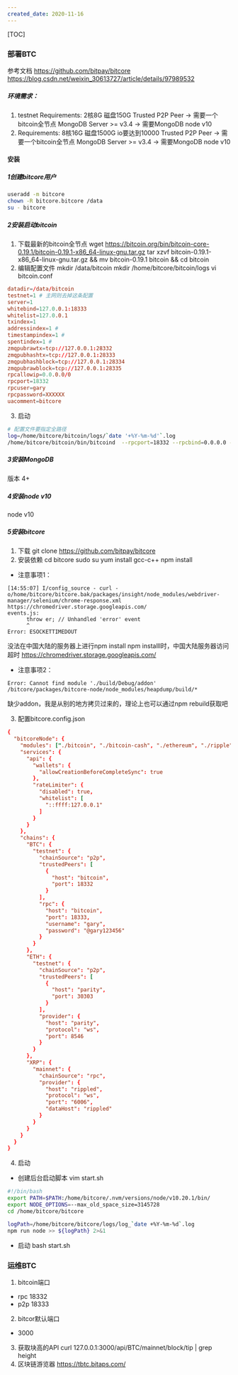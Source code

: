 ```yaml
---
created_date: 2020-11-16
---
```


[TOC]

### 部署BTC
参考文档
https://github.com/bitpay/bitcore
https://blog.csdn.net/weixin_30613727/article/details/97989532

##### 环境需求：
1. testnet Requirements:
2核8G
磁盘150G
Trusted P2P Peer          ->  需要一个bitcoin全节点
MongoDB Server >= v3.4		->  需要MongoDB
node  v10
2. Requirements:
8核16G
磁盘1500G
io要达到10000
Trusted P2P Peer          ->  需要一个bitcoin全节点
MongoDB Server >= v3.4		->  需要MongoDB
node  v10
#### 安装
##### 1创建bitcore用户
```bash
useradd -m bitcore
chown -R bitcore.bitcore /data
su - bitcore
```
##### 2安装启动bitcoin
1. 下载最新的bitcoin全节点
    wget https://bitcoin.org/bin/bitcoin-core-0.19.1/bitcoin-0.19.1-x86_64-linux-gnu.tar.gz
    tar xzvf bitcoin-0.19.1-x86_64-linux-gnu.tar.gz && mv bitcoin-0.19.1 bitcoin && cd bitcoin
2. 编辑配置文件
mkdir /data/bitcoin
mkdir /home/bitcore/bitcoin/logs
vi bitcoin.conf
```conf
datadir=/data/bitcoin
testnet=1 # 主网则去掉这条配置
server=1
whitebind=127.0.0.1:18333
whitelist=127.0.0.1
txindex=1
addressindex=1 # 
timestampindex=1 # 
spentindex=1 #
zmqpubrawtx=tcp://127.0.0.1:28332
zmqpubhashtx=tcp://127.0.0.1:28333
zmqpubhashblock=tcp://127.0.0.1:28334
zmqpubrawblock=tcp://127.0.0.1:28335
rpcallowip=0.0.0.0/0
rpcport=18332
rpcuser=gary
rpcpassword=XXXXXX
uacomment=bitcore
```
3. 启动
```bash
# 配置文件要指定全路径
log=/home/bitcore/bitcoin/logs/`date '+%Y-%m-%d'`.log
/home/bitcore/bitcoin/bin/bitcoind  --rpcport=18332 --rpcbind=0.0.0.0 -conf=/home/bitcore/bitcoin/bitcoin.conf >> $log
```
##### 3安装MongoDB
版本 4+
##### 4安装node v10
node  v10
##### 5安装bitcore
1. 下载
git clone https://github.com/bitpay/bitcore
2. 安装依赖
cd bitcore
sudo su yum install gcc-c++ 
npm install
- 注意事项1：
```log
[14:55:07] I/config_source - curl -o/home/bitcore/bitcore.bak/packages/insight/node_modules/webdriver-manager/selenium/chrome-response.xml https://chromedriver.storage.googleapis.com/
events.js:
      throw er; // Unhandled 'error' event
      ^
Error: ESOCKETTIMEDOUT
```
没法在中国大陆的服务器上进行npm install
npm installl时，中国大陆服务器访问超时 https://chromedriver.storage.googleapis.com/

- 注意事项2：
```log
Error: Cannot find module './build/Debug/addon'
/bitcore/packages/bitcore-node/node_modules/heapdump/build/*
```
缺少addon，我是从别的地方拷贝过来的，理论上也可以通过npm rebuild获取吧

3. 配置bitcore.config.json
```conf
{
  "bitcoreNode": {
    "modules": ["./bitcoin", "./bitcoin-cash", "./ethereum", "./ripple"],
    "services": {
      "api": {
        "wallets": {
          "allowCreationBeforeCompleteSync": true
        },
        "rateLimiter": {
          "disabled": true,
          "whitelist": [
            "::ffff:127.0.0.1"
          ]
        }
      }
    },
    "chains": {
      "BTC": {
        "testnet": {
          "chainSource": "p2p",
          "trustedPeers": [
            { 
              "host": "bitcoin",
              "port": 18332
            }
          ],
          "rpc": {
            "host": "bitcoin",
            "port": 18333,
            "username": "gary",
            "password": "@gary123456"
          }
        }
      },
      "ETH": {
        "testnet": {
          "chainSource": "p2p",
          "trustedPeers": [
            {
              "host": "parity",
              "port": 30303
            }
          ],
          "provider": {
            "host": "parity",
            "protocol": "ws",
            "port": 8546
          }
        }
      },
      "XRP": {
        "mainnet": {
          "chainSource": "rpc",
          "provider": {
            "host": "rippled",
            "protocol": "ws",
            "port": "6006",
            "dataHost": "rippled"
          }
        }
      }
    }
  }
}
```
4. 启动
- 创建后台启动脚本 vim start.sh
```bash
#!/bin/bash
export PATH=$PATH:/home/bitcore/.nvm/versions/node/v10.20.1/bin/
export NODE_OPTIONS=--max_old_space_size=3145728
cd /home/bitcore/bitcore

logPath=/home/bitcore/bitcore/logs/log_`date +%Y-%m-%d`.log
npm run node >> ${logPath} 2>&1
```
- 启动
bash start.sh

### 运维BTC
1. bitcoin端口
  - rpc 18332
  - p2p 18333
2. bitcor默认端口
  - 3000
3. 获取块高的API
  curl 127.0.0.1:3000/api/BTC/mainnet/block/tip | grep height
4. 区块链游览器
  https://tbtc.bitaps.com/